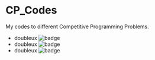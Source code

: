 # CP_Codes
My codes to different Competitive Programming Problems.

* doubleux ![badge](https://run.kaist.ac.kr/badges/codeforces/doubleux.svg)
* doubleux ![badge](https://run.kaist.ac.kr/badges/codechef/doubleux.svg)
* doubleux ![badge](https://run.kaist.ac.kr/badges/atcoder/doubleux.svg)
